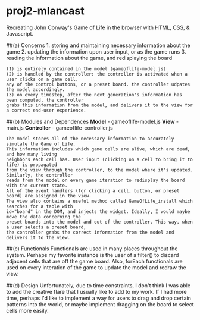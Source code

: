 # proj2-mlancast
Recreating John Conway's Game of Life in the browser with HTML, CSS, &amp; Javascript.

##(a) Concerns
	1. storing and maintaining necessary information about the game
	2. updating the information upon user input, or as the game runs
	3. reading the information about the game, and redisplaying the board

	(1) is entirely contained in the model (gameoflife-model.js)
	(2) is handled by the controller: the controller is activated when a user clicks on a game cell, 
	any of the control buttons, or a preset board. the controller udpates the model accordingly.
	(3) on every timestep, after the next generation's information has been computed, the controller 
	grabs this information from the model, and delivers it to the view for a correct end-user experience.

##(b) Modules and Dependences
	**Model** - gameoflife-model.js
	**View** - main.js
	**Controller** - gameoflife-controller.js

	The model stores all of the necessary information to accurately simulate the Game of Life. 
	This information includes which game cells are alive, which are dead, and how many living 
	neighbors each cell has. User input (clicking on a cell to bring it to life) is propagated 
	from the view through the controller, to the model where it's updated. Similarly, the controller 
	reads from the model on every game iteration to redisplay the board with the current state. 
	All of the event handlers (for clicking a cell, button, or preset board) are assigned in the view. 
	The view also contains a useful method called GameOfLife_install which searches for a table with 
	id="board" in the DOM, and injects the widget. Ideally, I would maybe move the data concerning the 
	preset boards into the model and out of the controller. This way, when a user selects a preset board, 
	the controller grabs the correct information from the model and delivers it to the view.

##(c) Functionals
	Functionals are used in many places throughout the system. Perhaps my favorite instance is the 
	user of a filter() to discard adjacent cells that are off the game board. Also, forEach functionals 
	are used on every interation of the game to update the model and redraw the view.

##(d) Design
	Unfortunately, due to time constraints, I don't think I was able to add the creative flare that 
	I usually like to add to my work. If I had more time, perhaps I'd like to implement a way for users
	to drag and drop certain patterns into the world, or maybe implement dragging on the board to select 
	cells more easily.